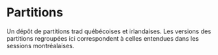 # Partitions

Un dépôt de partitions trad québécoises et irlandaises.
Les versions des partitions regroupées ici correspondent à celles entendues dans les sessions montréalaises.

